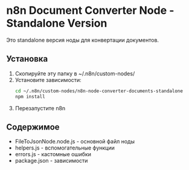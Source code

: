 # n8n Document Converter Node - Standalone Version

Это standalone версия ноды для конвертации документов.

## Установка

1. Скопируйте эту папку в ~/.n8n/custom-nodes/
2. Установите зависимости:
   ```bash
   cd ~/.n8n/custom-nodes/n8n-node-converter-documents-standalone
   npm install
   ```
3. Перезапустите n8n

## Содержимое

- FileToJsonNode.node.js - основной файл ноды
- helpers.js - вспомогательные функции
- errors.js - кастомные ошибки
- package.json - зависимости
